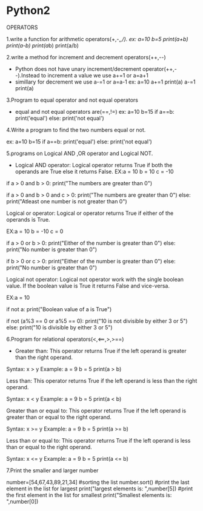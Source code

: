 # Python2
OPERATORS


1.write a function for arithmetic operators(+,-,*,/).
ex: a=10
    b=5
    print(a+b)
    print(a-b)
    print(a*b)
    print(a/b)
    

2.write a method for increment and decrement operators(++,--)

* Python does not have unary increment/decrement operator(++,--).Instead to increment a value we use a+=1 or a=a+1
* simillary for decrement we use a-=1 or a=a-1
ex: a=10
    a+=1
    print(a)
    a-=1
    print(a)
    
    
    
3.Program to equal operator and not equal operators

* equal and not equal operators are(==,!=)
ex: a=10
    b=15
    if a==b:
      print('equal')
    else:
      print('not equal')
      
      
      
4.Write a program to find the two numbers equal or not.

ex: a=10
    b=15
    if a==b:
      print('equal')
    else:
      print('not equal')
      
      
      
      
5.programs on Logical AND ,OR operator and Logical NOT.

* Logical AND operator:
Logical operator returns True if both the operands are True else it returns False.
EX:a = 10
b = 10
c = -10
  
if a > 0 and b > 0:
    print("The numbers are greater than 0")
  
if a > 0 and b > 0 and c > 0:
    print("The numbers are greater than 0")
else:
    print("Atleast one number is not greater than 0")
    
 Logical or operator:
Logical or operator returns True if either of the operands is True.

EX:a = 10
b = -10
c = 0
  
if a > 0 or b > 0:
    print("Either of the number is greater than 0")
else:
    print("No number is greater than 0")
  
if b > 0 or c > 0:
    print("Either of the number is greater than 0")
else:
    print("No number is greater than 0")
    
    
 Logical not operator:
Logical not operator work with the single boolean value. If the boolean value is True it returns False and vice-versa.

EX:a = 10
  
if not a:
    print("Boolean value of a is True")
  
if not (a%3 == 0 or a%5 == 0):
    print("10 is not divisible by either 3 or 5")
else:
    print("10 is divisible by either 3 or 5")
    
    
    
    
    
6.Program for relational operators(<,<==,>,>==)

*  Greater than: This operator returns True if the left operand is greater than the right operand.

Syntax:
x > y
Example:
a = 9
b = 5
print(a > b)


Less than: This operator returns True if the left operand is less than the right operand.

Syntax:
x < y
Example:
a = 9
b = 5
print(a < b)


Greater than or equal to: This operator returns True if the left operand is greater than or equal to the right operand.

Syntax:
x >= y
Example:
a = 9
b = 5
print(a >= b)


Less than or equal to: This operator returns True if the left operand is less than or equal to the right operand.

Syntax: 
x <= y
Example:
a = 9
b = 5
print(a <= b)



7.Print the smaller and larger number


number=[54,67,43,89,21,34]
#sorting the list
number.sort()
#print the last element in the list for largest
print("largest elements is: ",number[5])
#print the first element in the list for smallest
print("Smallest elements is: ",number[0])
